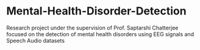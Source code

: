 # Mental-Health-Disorder-Detection
Research project under the supervision of Prof. Saptarshi Chatterjee focused on the detection of mental health disorders using EEG signals and Speech Audio datasets
